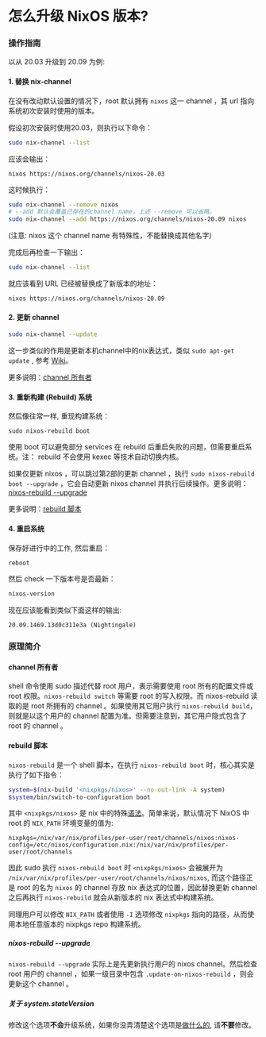 怎么升级 NixOS 版本?
====================

### 操作指南

以从 20.03 升级到 20.09 为例:

#### 1. 替换 nix-channel

在没有改动默认设置的情况下，root 默认拥有 `nixos` 这一 channel ，其 url 指向系统初次安装时使用的版本。

假设初次安装时使用20.03，则执行以下命令：

```sh
sudo nix-channel --list
```
应该会输出：

```
nixos https://nixos.org/channels/nixos-20.03
```

这时候执行：

```sh
sudo nix-channel --remove nixos
# --add 默认会覆盖已存在的channel name，上述 --remove 可以省略。
sudo nix-channel --add https://nixos.org/channels/nixos-20.09 nixos
```

(注意: nixos 这个 channel name 有特殊性，不能替换成其他名字)


完成后再检查一下输出：

```sh
sudo nix-channel --list
```

就应该看到 URL 已经被替换成了新版本的地址：

```
nixos https://nixos.org/channels/nixos-20.09
```

#### 2. 更新 channel

```sh
sudo nix-channel --update
```
这一步类似的作用是更新本机channel中的nix表达式，类似 `sudo apt-get update` , 参考 [Wiki](https://wiki.nixos.org/wiki/Cheatsheet)。

更多说明：[channel 所有者](#channel-所有者)

#### 3. 重新构建 (Rebuild) 系统

然后像往常一样, 重现构建系统：

```
sudo nixos-rebuild boot
```
使用 boot 可以避免部分 services 在 rebuild 后重启失败的问题，但需要重启系统。注： rebuild 不会使用 kexec 等技术自动切换内核。

如果仅更新 nixos ，可以跳过第2部的更新 channel ，执行 `sudo nixos-rebuild boot --upgrade` ，它会自动更新 nixos channel 并执行后续操作。更多说明： [nixos-rebuild --upgrade](#nixos-rebuild---upgrade)

更多说明：[rebuild 脚本](#rebuild-脚本)

#### 4. 重启系统

保存好进行中的工作, 然后重启：

```sh
reboot
```

然后 check 一下版本号是否最新：

```sh
nixos-version
```

现在应该能看到类似下面这样的输出:

```
20.09.1469.13d0c311e3a (Nightingale)
```

### 原理简介

#### channel 所有者

shell 命令使用 sudo 描述代替 root 用户，表示需要使用 root 所有的配置文件或 root 权限。`nixos-rebuild switch` 等需要 root 的写入权限。而 nixos-rebuild 读取的是 root 所拥有的 channel 。如果使用其它用户执行 `nixos-rebuild build`，则就是以这个用户的 channel 配置为准。但需要注意到，其它用户隐式包含了 root 的 channel 。

#### rebuild 脚本

`nixos-rebuild` 是一个 shell 脚本，在执行 `nixos-rebuild boot` 时，核心其实是执行了如下指令：
```sh
system=$(nix-build '<nixpkgs/nixos>' --no-out-link -A system)
$system/bin/switch-to-configuration boot
```
其中 `<nixpkgs/nixos>` 是 nix 中的特殊[语法](https://nixos.org/manual/nix/stable/#env-NIX_PATH)。简单来说，默认情况下 NixOS 中 root 的 `NIX_PATH` 环境变量的值为:
```
nixpkgs=/nix/var/nix/profiles/per-user/root/channels/nixos:nixos-config=/etc/nixos/configuration.nix:/nix/var/nix/profiles/per-user/root/channels
```
因此 sudo 执行 `nixos-rebuild boot` 时 `<nixpkgs/nixos>` 会被展开为 `/nix/var/nix/profiles/per-user/root/channels/nixos/nixos`, 而这个路径正是 root 的名为 `nixos` 的 channel 存放 nix 表达式的位置，因此替换更新 channel 之后再执行 `nixos-rebuild` 就会从新版本的 nix 表达式中构建系统。

同理用户可以修改 `NIX_PATH` 或者使用 `-I` 选项修改 `nixpkgs` 指向的路径，从而使用本地任意版本的 nixpkgs repo 构建系统。

##### nixos-rebuild --upgrade

`nixos-rebuild --upgrade` 实际上是先更新执行用户的 nixos channel。然后检查 root 用户的 channel ，如果一级目录中包含 `.update-on-nixos-rebuild` ，则会更新这个 channel 。


##### 关于 system.stateVersion

修改这个选项**不会**升级系统，如果你没弄清楚这个选项是[做什么的](https://github.com/NixOS/nixpkgs/blob/master/nixos/modules/misc/version.nix#L56), 请**不要**修改。

